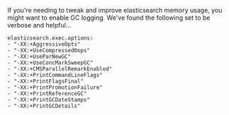 If you're needing to tweak and improve elasticsearch memory usage, you might
want to enable GC logging. We've found the following set to be verbose and
helpful...

    elasticsearch.exec.options:
    - "-XX:+AggressiveOpts"
    - "-XX:+UseCompressedOops"
    - "-XX:+UseParNewGC"
    - "-XX:+UseConcMarkSweepGC"
    - "-XX:+CMSParallelRemarkEnabled"
    - "-XX:+PrintCommandLineFlags"
    - "-XX:+PrintFlagsFinal"
    - "-XX:+PrintPromotionFailure"
    - "-XX:+PrintReferenceGC"
    - "-XX:+PrintGCDateStamps"
    - "-XX:+PrintGCDetails"
